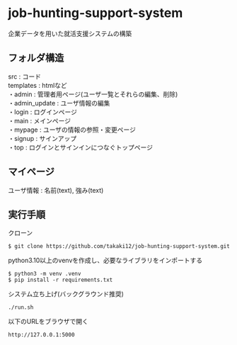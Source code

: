 # job-hunting-support-system
企業データを用いた就活支援システムの構築

## フォルダ構造
src : コード  
templates : htmlなど  
・admin : 管理者用ページ(ユーザ一覧とそれらの編集、削除)  
・admin_update : ユーザ情報の編集  
・login : ログインページ  
・main  : メインページ  
・mypage : ユーザの情報の参照・変更ページ  
・signup : サインアップ  
・top : ログインとサインインにつなぐトップページ  

## マイページ
ユーザ情報 : 名前(text), 強み(text)  

## 実行手順
クローン
```
$ git clone https://github.com/takaki12/job-hunting-support-system.git
```
python3.10以上のvenvを作成し、必要なライブラリをインポートする
```
$ python3 -m venv .venv
$ pip install -r requirements.txt
```
システム立ち上げ(バックグラウンド推奨)
```
./run.sh
```
以下のURLをブラウザで開く
```
http://127.0.0.1:5000
```